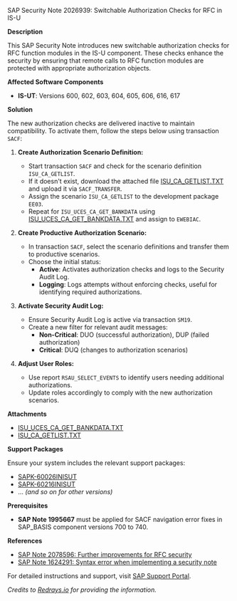 SAP Security Note 2026939: Switchable Authorization Checks for RFC in IS-U

**Description**

This SAP Security Note introduces new switchable authorization checks for RFC function modules in the IS-U component. These checks enhance the security by ensuring that remote calls to RFC function modules are protected with appropriate authorization objects.

**Affected Software Components**

- **IS-UT**: Versions 600, 602, 603, 604, 605, 606, 616, 617

**Solution**

The new authorization checks are delivered inactive to maintain compatibility. To activate them, follow the steps below using transaction `SACF`:

1. **Create Authorization Scenario Definition:**
   - Start transaction `SACF` and check for the scenario definition `ISU_CA_GETLIST`. 
   - If it doesn't exist, download the attached file [ISU_CA_GETLIST.TXT](https://me.sap.com/corrins/0002026939/951) and upload it via `SACF_TRANSFER`.
   - Assign the scenario `ISU_CA_GETLIST` to the development package `EE03`.
   - Repeat for `ISU_UCES_CA_GET_BANKDATA` using [ISU_UCES_CA_GET_BANKDATA.TXT](https://me.sap.com/corrins/0002026939/951) and assign to `EWEBIAC`.

2. **Create Productive Authorization Scenario:**
   - In transaction `SACF`, select the scenario definitions and transfer them to productive scenarios.
   - Choose the initial status:
     - **Active**: Activates authorization checks and logs to the Security Audit Log.
     - **Logging**: Logs attempts without enforcing checks, useful for identifying required authorizations.

3. **Activate Security Audit Log:**
   - Ensure Security Audit Log is active via transaction `SM19`.
   - Create a new filter for relevant audit messages:
     - **Non-Critical**: DUO (successful authorization), DUP (failed authorization)
     - **Critical**: DUQ (changes to authorization scenarios)

4. **Adjust User Roles:**
   - Use report `RSAU_SELECT_EVENTS` to identify users needing additional authorizations.
   - Update roles accordingly to comply with the new authorization scenarios.

**Attachments**

- [ISU_UCES_CA_GET_BANKDATA.TXT](https://userapps.support.sap.com/sap/support/sapnotes/public/services/attachment.htm?iv_key=012006153200000533132014&iv_version=0001&iv_guid=57309D65CF92764898FA052966B66F4E)
- [ISU_CA_GETLIST.TXT](https://userapps.support.sap.com/sap/support/sapnotes/public/services/attachment.htm?iv_key=012006153200000533132014&iv_version=0001&iv_guid=D69895498BB59746A2129E3592AB4780)

**Support Packages**

Ensure your system includes the relevant support packages:
- [SAPK-60026INISUT](https://me.sap.com/supportpackage/SAPK-60026INISUT)
- [SAPK-60216INISUT](https://me.sap.com/supportpackage/SAPK-60216INISUT)
- ... *(and so on for other versions)*

**Prerequisites**

- **SAP Note 1995667** must be applied for SACF navigation error fixes in SAP_BASIS component versions 700 to 740.

**References**

- [SAP Note 2078596: Further improvements for RFC security](https://me.sap.com/notes/2078596)
- [SAP Note 1624291: Syntax error when implementing a security note](https://me.sap.com/notes/1624291)

For detailed instructions and support, visit [SAP Support Portal](https://me.sap.com/).

*Credits to [Redrays.io](https://redrays.io) for providing the information.*